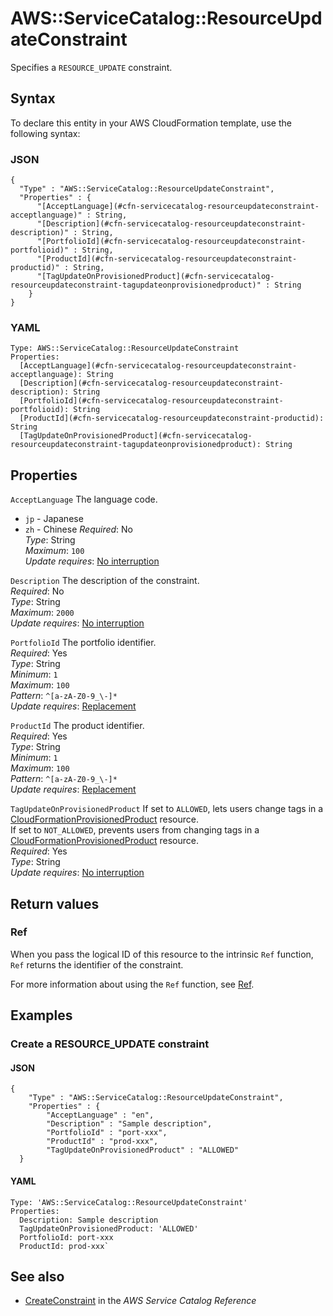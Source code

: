 # AWS::ServiceCatalog::ResourceUpdateConstraint<a name="aws-resource-servicecatalog-resourceupdateconstraint"></a>

Specifies a `RESOURCE_UPDATE` constraint\.

## Syntax<a name="aws-resource-servicecatalog-resourceupdateconstraint-syntax"></a>

To declare this entity in your AWS CloudFormation template, use the following syntax:

### JSON<a name="aws-resource-servicecatalog-resourceupdateconstraint-syntax.json"></a>

```
{
  "Type" : "AWS::ServiceCatalog::ResourceUpdateConstraint",
  "Properties" : {
      "[AcceptLanguage](#cfn-servicecatalog-resourceupdateconstraint-acceptlanguage)" : String,
      "[Description](#cfn-servicecatalog-resourceupdateconstraint-description)" : String,
      "[PortfolioId](#cfn-servicecatalog-resourceupdateconstraint-portfolioid)" : String,
      "[ProductId](#cfn-servicecatalog-resourceupdateconstraint-productid)" : String,
      "[TagUpdateOnProvisionedProduct](#cfn-servicecatalog-resourceupdateconstraint-tagupdateonprovisionedproduct)" : String
    }
}
```

### YAML<a name="aws-resource-servicecatalog-resourceupdateconstraint-syntax.yaml"></a>

```
Type: AWS::ServiceCatalog::ResourceUpdateConstraint
Properties:
  [AcceptLanguage](#cfn-servicecatalog-resourceupdateconstraint-acceptlanguage): String
  [Description](#cfn-servicecatalog-resourceupdateconstraint-description): String
  [PortfolioId](#cfn-servicecatalog-resourceupdateconstraint-portfolioid): String
  [ProductId](#cfn-servicecatalog-resourceupdateconstraint-productid): String
  [TagUpdateOnProvisionedProduct](#cfn-servicecatalog-resourceupdateconstraint-tagupdateonprovisionedproduct): String
```

## Properties<a name="aws-resource-servicecatalog-resourceupdateconstraint-properties"></a>

`AcceptLanguage` <a name="cfn-servicecatalog-resourceupdateconstraint-acceptlanguage"></a>
The language code\.

- `jp` \- Japanese
- `zh` \- Chinese
  _Required_: No  
  _Type_: String  
  _Maximum_: `100`  
  _Update requires_: [No interruption](https://docs.aws.amazon.com/AWSCloudFormation/latest/UserGuide/using-cfn-updating-stacks-update-behaviors.html#update-no-interrupt)

`Description` <a name="cfn-servicecatalog-resourceupdateconstraint-description"></a>
The description of the constraint\.  
_Required_: No  
_Type_: String  
_Maximum_: `2000`  
_Update requires_: [No interruption](https://docs.aws.amazon.com/AWSCloudFormation/latest/UserGuide/using-cfn-updating-stacks-update-behaviors.html#update-no-interrupt)

`PortfolioId` <a name="cfn-servicecatalog-resourceupdateconstraint-portfolioid"></a>
The portfolio identifier\.  
_Required_: Yes  
_Type_: String  
_Minimum_: `1`  
_Maximum_: `100`  
_Pattern_: `^[a-zA-Z0-9_\-]*`  
_Update requires_: [Replacement](https://docs.aws.amazon.com/AWSCloudFormation/latest/UserGuide/using-cfn-updating-stacks-update-behaviors.html#update-replacement)

`ProductId` <a name="cfn-servicecatalog-resourceupdateconstraint-productid"></a>
The product identifier\.  
_Required_: Yes  
_Type_: String  
_Minimum_: `1`  
_Maximum_: `100`  
_Pattern_: `^[a-zA-Z0-9_\-]*`  
_Update requires_: [Replacement](https://docs.aws.amazon.com/AWSCloudFormation/latest/UserGuide/using-cfn-updating-stacks-update-behaviors.html#update-replacement)

`TagUpdateOnProvisionedProduct` <a name="cfn-servicecatalog-resourceupdateconstraint-tagupdateonprovisionedproduct"></a>
If set to `ALLOWED`, lets users change tags in a [CloudFormationProvisionedProduct](https://docs.aws.amazon.com/AWSCloudFormation/latest/UserGuide/aws-resource-servicecatalog-cloudformationprovisionedproduct.html) resource\.  
If set to `NOT_ALLOWED`, prevents users from changing tags in a [CloudFormationProvisionedProduct](https://docs.aws.amazon.com/AWSCloudFormation/latest/UserGuide/aws-resource-servicecatalog-cloudformationprovisionedproduct.html) resource\.  
_Required_: Yes  
_Type_: String  
_Update requires_: [No interruption](https://docs.aws.amazon.com/AWSCloudFormation/latest/UserGuide/using-cfn-updating-stacks-update-behaviors.html#update-no-interrupt)

## Return values<a name="aws-resource-servicecatalog-resourceupdateconstraint-return-values"></a>

### Ref<a name="aws-resource-servicecatalog-resourceupdateconstraint-return-values-ref"></a>

When you pass the logical ID of this resource to the intrinsic `Ref` function, `Ref` returns the identifier of the constraint\.

For more information about using the `Ref` function, see [Ref](https://docs.aws.amazon.com/AWSCloudFormation/latest/UserGuide/intrinsic-function-reference-ref.html)\.

## Examples<a name="aws-resource-servicecatalog-resourceupdateconstraint--examples"></a>

### Create a RESOURCE_UPDATE constraint<a name="aws-resource-servicecatalog-resourceupdateconstraint--examples--Create_a_RESOURCE_UPDATE_constraint"></a>

#### JSON<a name="aws-resource-servicecatalog-resourceupdateconstraint--examples--Create_a_RESOURCE_UPDATE_constraint--json"></a>

```
{
    "Type" : "AWS::ServiceCatalog::ResourceUpdateConstraint",
    "Properties" : {
        "AcceptLanguage" : "en",
        "Description" : "Sample description",
        "PortfolioId" : "port-xxx",
        "ProductId" : "prod-xxx",
        "TagUpdateOnProvisionedProduct" : "ALLOWED"
  }
```

#### YAML<a name="aws-resource-servicecatalog-resourceupdateconstraint--examples--Create_a_RESOURCE_UPDATE_constraint--yaml"></a>

```
Type: 'AWS::ServiceCatalog::ResourceUpdateConstraint'
Properties:
  Description: Sample description
  TagUpdateOnProvisionedProduct: 'ALLOWED'
  PortfolioId: port-xxx
  ProductId: prod-xxx`
```

## See also<a name="aws-resource-servicecatalog-resourceupdateconstraint--seealso"></a>

- [CreateConstraint](https://docs.aws.amazon.com/servicecatalog/latest/dg/API_CreateConstraint.html) in the _AWS Service Catalog Reference_
